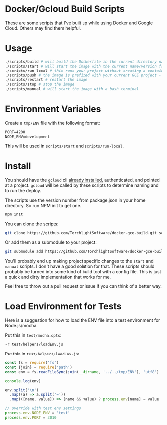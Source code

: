 # Docker/Gcloud Build Scripts

These are some scripts that I've built up while using Docker and Google Cloud.  Others may find them helpful.

# Usage

```bash
./scripts/build # will build the Dockerfile in the current directory named by name/version from package.json
./scripts/start # will start the image with the current name/version from package.json
./scripts/run-local # this runs your project without creating a container
./scripts/push # the image is prefixed with your current GCE project - this will deploy it to GCE
./scripts/restart # restart the image
./scripts/stop # stop the image
./scripts/manual # will start the image with a bash terminal
```

# Environment Variables

Create a `tmp/ENV` file with the following format:

```txt
PORT=4200
NODE_ENV=development
```

This will be used in `scripts/start` and `scripts/run-local`.

# Install

You should have the `gcloud` cli [already installed](https://cloud.google.com/sdk/downloads), authenticated, and pointed at a project.  `gcloud` will be called by these scripts to determine naming and to run the deploy.

The scripts use the version number from package.json in your home directory.  So run NPM init to get one.

```bash
npm init
```

You can clone the scripts:

```bash
git clone https://github.com/TorchlightSoftware/docker-gce-build.git scripts
```

Or add them as a submodule to your project:

```bash
git submodule add https://github.com/TorchlightSoftware/docker-gce-build.git scripts
```

You'll probably end up making project specific changes to the `start` and `manual` scripts.  I don't have a good solution for that.  These scripts should probably be turned into some kind of build tool with a config file.  This is just a quick and dirty implementation that works for me.

Feel free to throw out a pull request or issue if you can think of a better way.

# Load Environment for Tests

Here is a suggestion for how to load the ENV file into a test environment for Node.js/mocha.

Put this in `test/mocha.opts`:

```txt
-r test/helpers/loadEnv.js
```

Put this in `test/helpers/loadEnv.js`:

```javascript
const fs = require('fs')
const {join} = require('path')
const env = fs.readFileSync(join(__dirname, '../../tmp/ENV'), 'utf8')

console.log(env)

env.split('\n')
  .map((a) => a.split('='))
  .map(([name, value]) => (name && value) ? process.env[name] = value : null)

// override with test env settings
process.env.NODE_ENV = 'test'
process.env.PORT = 3010
```
